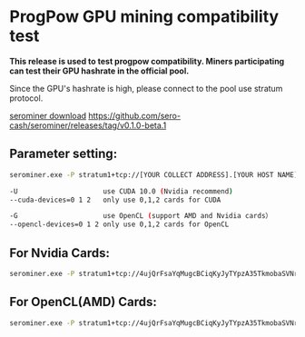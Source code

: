 # ProgPow GPU mining compatibility test



**This release is used to test progpow compatibility. Miners participating can test their GPU hashrate in the official pool.**

Since the GPU's hashrate is high, please connect to the pool use stratum protocol.

[serominer download](https://github.com/sero-cash/serominer/releases/tag/v0.1.0-beta.1)
<https://github.com/sero-cash/serominer/releases/tag/v0.1.0-beta.1>

## Parameter setting:
```sh
serominer.exe -P stratum1+tcp://[YOUR COLLECT ADDRESS].[YOUR HOST NAME]@129.204.197:8010 [-U] [-G] [--cuda-devices=0 1 2] [--opencl-devices=1 2]

-U                     use CUDA 10.0 (Nvidia recommend)
--cuda-devices=0 1 2   only use 0,1,2 cards for CUDA

-G                     use OpenCL (support AMD and Nvidia cards）
--opencl-devices=0 1 2 only use 0,1,2 cards for OpenCL
```


## For Nvidia Cards:
```sh
serominer.exe -P stratum1+tcp://4ujQrFsaYqMugcBCiqKyJyTYpzA35TkmobaSVNru3ubTuhHPzYqdeJdk4V8pcnLhWNu2WCrznJhHqWZzxtnqgTsL.opencl_worker@129.204.197.105:8018 -U
```

## For OpenCL(AMD) Cards:
```sh
serominer.exe -P stratum1+tcp://4ujQrFsaYqMugcBCiqKyJyTYpzA35TkmobaSVNru3ubTuhHPzYqdeJdk4V8pcnLhWNu2WCrznJhHqWZzxtnqgTsL.cuda_worker@129.204.197.105:8018 -G
```
